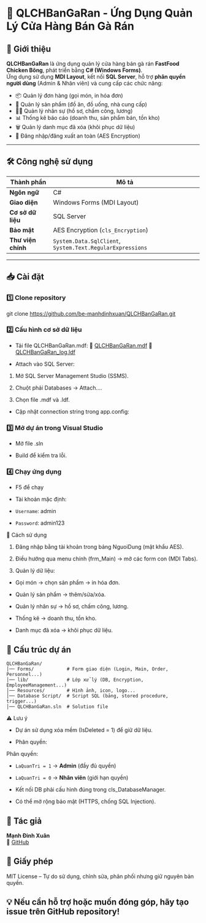 # 🐔 QLCHBanGaRan - Ứng Dụng Quản Lý Cửa Hàng Bán Gà Rán

## 📌 Giới thiệu
**QLCHBanGaRan** là ứng dụng quản lý cửa hàng bán gà rán **FastFood Chicken Bông**, phát triển bằng **C# (Windows Forms)**.  
Ứng dụng sử dụng **MDI Layout**, kết nối **SQL Server**, hỗ trợ **phân quyền người dùng** (Admin & Nhân viên) và cung cấp các chức năng:

- 📦 Quản lý đơn hàng (gọi món, in hóa đơn)
- 🍔 Quản lý sản phẩm (đồ ăn, đồ uống, nhà cung cấp)
- 👨‍💼 Quản lý nhân sự (hồ sơ, chấm công, lương)
- 📊 Thống kê báo cáo (doanh thu, sản phẩm bán, tồn kho)
- 🗑 Quản lý danh mục đã xóa (khôi phục dữ liệu)
- 🔐 Đăng nhập/đăng xuất an toàn (AES Encryption)

---

## 🛠 Công nghệ sử dụng
| Thành phần | Mô tả |
|------------|-------|
| **Ngôn ngữ** | C# |
| **Giao diện** | Windows Forms (MDI Layout) |
| **Cơ sở dữ liệu** | SQL Server |
| **Bảo mật** | AES Encryption (`cls_Encryption`) |
| **Thư viện chính** | `System.Data.SqlClient`, `System.Text.RegularExpressions` |

---

## 📥 Cài đặt

### 1️⃣ Clone repository
git clone https://github.com/be-manhdinhxuan/QLCHBanGaRan.git
### 2️⃣ Cấu hình cơ sở dữ liệu

- Tải file QLCHBanGaRan.mdf:
  🔗 [QLCHBanGaRan.mdf](https://drive.google.com/file/d/1eSADG-tcllVO7DAY3DtMaml04yNZCoOp/view?usp=sharing)
  🔗 [QLCHBanGaRan_log.ldf](https://drive.google.com/file/d/1pyBm_RfiSXXKTeqh4-l7025ZjyKg2gc1/view?usp=sharing)

- Attach vào SQL Server:

1. Mở SQL Server Management Studio (SSMS).

2. Chuột phải Databases → Attach....

3. Chọn file .mdf và .ldf.

- Cập nhật connection string trong app.config:
<connectionStrings>
  <add name="ConnectionString" 
       connectionString="Server=YOUR_SERVER;Database=QLCHBanGaRan;Trusted_Connection=True;" />
</connectionStrings>

### 3️⃣ Mở dự án trong Visual Studio

- Mở file .sln

- Build để kiểm tra lỗi.

### 4️⃣ Chạy ứng dụng

- F5 để chạy

- Tài khoản mặc định:

- `Username`: admin

- `Password`: admin123

🚀 Cách sử dụng

1. Đăng nhập bằng tài khoản trong bảng NguoiDung (mật khẩu AES).

2. Điều hướng qua menu chính (frm_Main) → mở các form con (MDI Tabs).

3. Quản lý dữ liệu:

- Gọi món → chọn sản phẩm → in hóa đơn.

- Quản lý sản phẩm → thêm/sửa/xóa.

- Quản lý nhân sự → hồ sơ, chấm công, lương.

- Thống kê → doanh thu, tồn kho.

- Danh mục đã xóa → khôi phục dữ liệu.

## 📂 Cấu trúc dự án
```text
QLCHBanGaRan/
│── Forms/            # Form giao diện (Login, Main, Order, Personnel...)
│── lib/              # Lớp xử lý (DB, Encryption, EmployeeManagement...)
│── Resources/        # Hình ảnh, icon, logo...
│── Database Script/  # Script SQL (bảng, stored procedure, trigger...)
│── QLCHBanGaRan.sln  # Solution file
```

⚠ Lưu ý

- Dự án sử dụng xóa mềm (IsDeleted = 1) để giữ dữ liệu.

- Phân quyền:

Phân quyền:
  - `LaQuanTri = 1` → **Admin** (đầy đủ quyền)
  - `LaQuanTri = 0` → **Nhân viên** (giới hạn quyền)


- Kết nối DB phải cấu hình đúng trong cls_DatabaseManager.

- Có thể mở rộng bảo mật (HTTPS, chống SQL Injection).

## 👤 Tác giả

**Mạnh Đinh Xuân**  
🔗 [GitHub](https://github.com/be-manhdinhxuan)

## 📜 Giấy phép

MIT License – Tự do sử dụng, chỉnh sửa, phân phối nhưng giữ nguyên bản quyền.

## 💡 Nếu cần hỗ trợ hoặc muốn đóng góp, hãy tạo issue trên GitHub repository!
